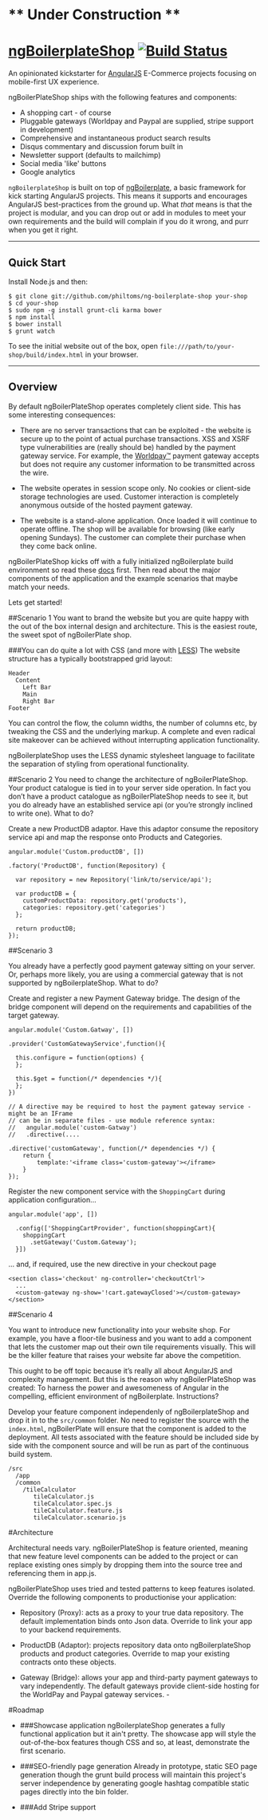 # \*\* Under Construction \*\*
# [ngBoilerplateShop](http://philtoms.github.com/ng-boilerplate-shop) [![Build Status](https://travis-ci.org/philtoms/ng-boilerplate-shop.png?branch=master)](https://travis-ci.org/philtoms/ng-boilerplate-shop)

An opinionated kickstarter for [AngularJS](http://angularjs.org) E-Commerce projects focusing on mobile-first UX experience. 

ngBoilerPlateShop ships with the following features and components:

- A shopping cart - of course
- Pluggable gateways (Worldpay and Paypal are supplied, stripe support in development)
- Comprehensive and instantaneous product search results
- Disqus commentary and discussion forum built in
- Newsletter support (defaults to mailchimp)
- Social media 'like' buttons
- Google analytics

`ngBoilerplateShop` is built on top of [ngBoilerplate](http://joshdmiller.github.com/ng-boilerplate), a basic framework for kick starting AngularJS projects. This means it supports and encourages AngularJS best-practices from the ground up. What *that* means is that the project is modular, and you can drop out or add in modules to meet your own requirements and the build will complain if you do it wrong, and purr when you get it right. 

***

## Quick Start

Install Node.js and then:

```
$ git clone git://github.com/philtoms/ng-boilerplate-shop your-shop
$ cd your-shop
$ sudo npm -g install grunt-cli karma bower
$ npm install
$ bower install
$ grunt watch
```

To see the initial website out of the box, open `file:///path/to/your-shop/build/index.html` in your browser.

***
## Overview

By default ngBoilerPlateShop operates completely client side. This has some interesting consequences:

- There are no server transactions that can be exploited - the website is secure up to the point of actual purchase transactions. XSS and XSRF type vulnerabilities are (really should be) handled by the payment gateway service. For example, the [Worldpay™](http://www.worldpay.com/products/index.php?page=ecom&c=) payment gateway accepts but does not require any customer information to be transmitted across the wire. 

- The website operates in session scope only. No cookies or client-side storage technologies are used. Customer interaction is completely anonymous outside of the hosted payment gateway. 

- The website is a stand-alone application. Once loaded it will continue to operate offline. The shop will be available for browsing (like early opening Sundays). The customer can complete their purchase when they come back online.

ngBoilerPlateShop kicks off with a fully initialized ngBoilerplate build environment so read these [docs](http://joshdmiller.github.com/ng-boilerplate) first. Then read about the major components of the application and the example scenarios that maybe match your needs. 

Lets get started! 

##Scenario 1
You want to brand the website but you are quite happy with the out of the box internal design and architecture. This is the easiest route, the sweet spot of ngBoilerPlate shop. 

###You can do quite a lot with CSS (and more with [LESS](http://lesscss.org/))
The website structure has a typically bootstrapped grid layout:
```
Header
  Content
    Left Bar
    Main
    Right Bar
Footer
```
You can control the flow, the column widths, the number of columns etc, by tweaking the CSS and the underlying markup. A complete and even radical site makeover can be achieved without interrupting application functionality. 

ngBoilerplateShop uses the LESS dynamic stylesheet language to facilitate the separation of styling from operational functionality.

##Scenario 2
You need to change the architecture of ngBoilerPlateShop. Your product catalogue is tied in to your server side operation. In fact you don’t have a product catalogue as ngBoilerPlateShop needs to see it, but you do already have an established service api (or you’re strongly inclined to write one). What to do?

Create a new ProductDB adaptor. Have this adaptor consume the repository service api and map the response onto Products and Categories. 
```
angular.module('Custom.productDB', [])

.factory('ProductDB', function(Repository) {
    
  var repository = new Repository('link/to/service/api');

  var productDB = {
    customProductData: repository.get('products'),
    categories: repository.get('categories')
  };

  return productDB;
});
```

##Scenario 3

You already have a perfectly good payment gateway sitting on your server. Or, perhaps more likely, you are using a commercial gateway that is not supported by ngBoilerplateShop. What to do?

Create and register a new Payment Gateway bridge. The design of the bridge component will depend on the requirements and capabilities of the target gateway. 

```
angular.module('Custom.Gatway', [])

.provider('CustomGatewayService',function(){

  this.configure = function(options) {
  };

  this.$get = function(/* dependencies */){
  };
})

// A directive may be required to host the payment gateway service - might be an IFrame
// can be in separate files - use module reference syntax:
//   angular.module('custom-Gatway')
//   .directive(....

.directive('customGateway', function(/* dependencies */) {
    return {
        template:'<iframe class='custom-gateway'></iframe>
    }
});
```

Register the new component service with the `ShoppingCart` during application configuration...
```
angular.module('app', [])

  .config(['ShoppingCartProvider', function(shoppingCart){
    shoppingCart
      .setGateway('Custom.Gateway');
  }])

```

... and, if required, use the new directive in your checkout page
```
<section class='checkout' ng-controller='checkoutCtrl'>
  ...
  <custom-gateway ng-show='!cart.gatewayClosed'></custom-gateway>
</section>
```
##Scenario 4

You want to introduce new functionality into your website shop. For example, you have a floor-tile business and you want to add a component that lets the customer map out their own tile requirements visually. This will be the killer feature that raises your website far above the competition. 

This ought to be off topic because it’s really all about AngularJS and complexity management. But this is the reason why ngBoilerPlateShop was created: To harness the power and awesomeness of Angular in the compelling, efficient environment of ngBoilerplate. Instructions?

Develop your feature component independenly of ngBoilerplateShop and drop it in to the `src/common` folder. No need to register the source with the `index.html`, ngBoilerPlate will ensure that the component is added to the deployment. All tests associated with the feature should be included side by side with the component source and will be run as part of the continuous build system.

```
/src
  /app
  /common
    /tileCalculator
       tileCalculator.js
       tileCalculator.spec.js
       tileCalculator.feature.js
       tileCalculator.scenario.js
```

#Architecture

Architectural needs vary. ngBoilerPlateShop is feature oriented, meaning that new feature level components can be added to the project or can replace existing ones simply by dropping them into the source tree and referencing them in app.js. 

ngBoilerPlateShop uses tried and tested patterns to keep features isolated. Override the following components to productionise your application:

- Repository (Proxy): acts as a proxy to your true data repository. The default implementation binds onto Json data. Override to link your app to your backend requirements.

- ProductDB (Adaptor): projects repository data onto ngBoilerplateShop products and product categories. Override to map your existing contracts onto these objects.

- Gateway (Bridge): allows your app and third-party payment gateways to vary independently. The default gateways provide client-side hosting for the WorldPay and Paypal gateway services. - 

#Roadmap
- ###Showcase application
ngBoilerplateShop generates a fully functional application but it ain't pretty. The showcase app will style the out-of-the-box features though CSS and so, at least, demonstrate the first scenario.

- ###SEO-friendly page generation
Already in prototype, static SEO page generation though the grunt build process will maintain this project's server independence by generating google hashtag compatible static pages directly into the bin folder.

- ###Add Stripe support
